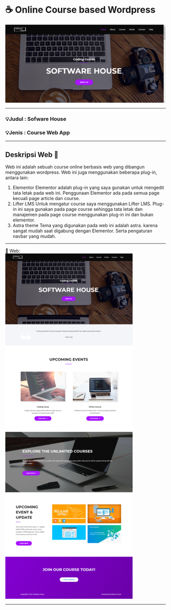 # ☕️ Online Course based Wordpress
    

<img src="Screenshot/Software-House.png" width="700">

****
### 💡Judul : Sofware House 
### 💡Jenis : Course Web App 
****

## Deskripsi Web 📌 
Web ini adalah sebuah course online berbasis web yang dibangun menggunakan wordpress.
Web ini juga menggunakan beberapa plug-in, antara lain:
1. Elementor
  Elementor adalah plug-in yang saya gunakan untuk mengedit tata letak pada web ini.
  Penggunaan Elementor ada pada semua page kecuali page article dan course.
2. Lifter LMS
  Untuk mengatur course saya menggunakan Lifter LMS. Plug-in ini saya gunakan pada page course
  sehingga tata letak dan manajemen pada page course menggunakan plug-in ini dan bukan elementor.
3. Astra theme
  Tema yang digunakan pada web ini adalah astra. karena sangat mudah saat digabung dengan Elementor.
  Serta pengaturan navbar yang mudah.


****  
📗 Web:  
  <img src="Screenshot/Software-House-Home.png" width="400" display="flex">
**** 
